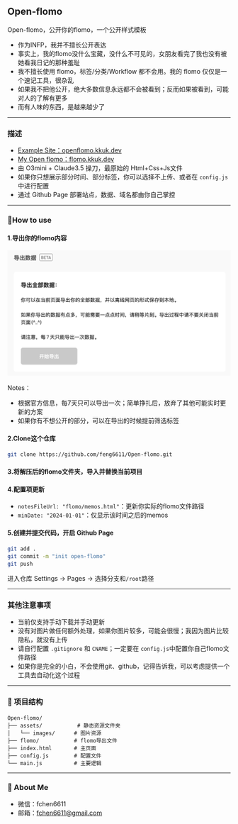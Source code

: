 ## Open-flomo

Open-flomo，公开你的flomo，一个公开样式模板

- 作为INFP，我并不擅长公开表达
- 事实上，我的flomo没什么宝藏，没什么不可见的，女朋友看完了我也没有被她看我日记的那种羞耻
- 我不擅长使用 flomo，标签/分类/Workflow 都不会用。我的 flomo 仅仅是一个速记工具，很杂乱
- 如果我不把他公开，绝大多数信息永远都不会被看到；反而如果被看到，可能对人的了解有更多
- 而有人味的东西，是越来越少了

---
### 描述

- [Example Site：openflomo.kkuk.dev](https://openflomo.kkuk.dev) 
- [My Open flomo：flomo.kkuk.dev](https://flomo.kkuk.dev) 
- 由 O3mini + Claude3.5 操刀，最原始的 Html+Css+Js文件
- 如果你只想展示部分时间、部分标签，你可以选择不上传、或者在 `config.js` 中进行配置
- 通过 Github Page 部署站点，数据、域名都由你自己掌控

---
### 🌟How to use

#### 1.导出你的flomo内容
![导出flomo内容](assets/images/flomo.png)

Notes：
- 根据官方信息，每7天只可以导出一次；简单挣扎后，放弃了其他可能实时更新的方案
- 如果你有不想公开的部分，可以在导出的时候提前筛选标签

#### 2.Clone这个仓库
```bash
git clone https://github.com/feng6611/Open-flomo.git
```

#### 3.将解压后的flomo文件夹，导入并替换当前项目

#### 4.配置项更新
- `notesFileUrl: "flomo/memos.html"`：更新你实际的flomo文件路径
- `minDate: "2024-01-01"`：仅显示该时间之后的memos

#### 5.创建并提交代码，开启 Github Page
```bash
git add .
git commit -m "init open-flomo"
git push
```
进入仓库 Settings → Pages → 选择分支和`/root`路径

---
### 其他注意事项
- 当前仅支持手动下载并手动更新
- 没有对图片做任何额外处理，如果你图片较多，可能会很慢；我因为图片比较隐私，就没有上传
- 请自行配置 `.gitignore` 和 `CNAME`；一定要在 `config.js`中配置你自己flomo文件路径
- 如果你是完全的小白，不会使用git、github，记得告诉我，可以考虑提供一个工具去自动化这个过程

---
### 📁 项目结构

```
Open-flomo/
├── assets/           # 静态资源文件夹
│   └── images/      # 图片资源
├── flomo/           # flomo导出文件
├── index.html       # 主页面
├── config.js        # 配置文件
└── main.js          # 主要逻辑
```

---
### 📮 About Me

- 微信：fchen6611
- 邮箱：fchen6611@gmail.com